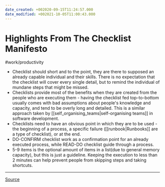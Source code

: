 ```yaml
---
date_created: +002020-09-15T11:24:57.000
date_modified: +002021-10-05T11:00:43.000
---
```


# Highlights From The Checklist Manifesto

#work/productivity

- Checklist should short and to the point, they are there to supposed an already capable individual and their skills. There is no expectation that the checklist will cover every single detail, but to remind the individual of mundane steps that might be missed.
- Checklists provide most of the benefits when they are created from the people who are executing them - having the checklist fed top-to-bottom usually comes with bad assumptions about people's knowledge and capacity, and tend to be overly long and detailed. This is a similar approach taken by [[self_organising_teams|self-organising teams]] in software development.
- Checklists need to have an obvious point in which they are to be used - the beginning of a process, a specific failure ([[runbook|Runbooks]] are a type of checklist), or at the end.
- DO-CONFIRM checklist work as a confirmation point for an already executed process, while READ-DO checklist guide through a process. 
- 5-9 items is the optional amount of items in a list(due to general memory capacity), but this is just a guideline. Keeping the execution to less than 2 minutes can help prevent people from skipping steps and taking shortcuts.

---

[Source](https://www.chestergrant.com/highlights-from-the-checklist-manifesto-by-atul-gawande)
